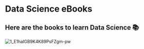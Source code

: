 # Data Science eBooks
## Here are the books to learn Data Science 📚

![1_E1haIGB9K4K89PsFZgm-pw](https://user-images.githubusercontent.com/103943201/216830706-ded46055-7c68-47c0-b1bf-66cf71ab56e9.jpeg)
